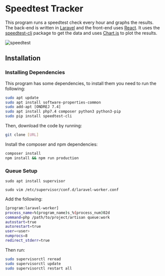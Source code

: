 # Speedtest Tracker

This program runs a speedtest check every hour and graphs the results. The back-end is written in [Laravel](https://laravel.com/) and the front-end uses [React](https://reactjs.org/). It uses the [speedtest-cli](https://github.com/sivel/speedtest-cli) package to get the data and uses [Chart.js](https://www.chartjs.org/) to plot the results.

![speedtest](https://user-images.githubusercontent.com/36062479/78811223-0a7b8800-79b9-11ea-8259-4fb7890c8a14.gif)

## Installation

### Installing Dependencies

This program has some dependencies, to install them you need to run the following:

```bash
sudo apt update
sudo apt install software-properties-common
sudo add-apt [ONDREJ 7.4]
sudo apt install php7.4 composer python3 python3-pip
sudo pip install speedtest-cli
```

Then, download the code by running:

```bash
git clone [URL]
```

Install the composer and npm dependencies:

```bash
composer install
npm install && npm run production
```

### Queue Setup

`sudo apt install supervisor`

`sudo vim /etc/supervisor/conf.d/laravel-worker.conf`

Add the following:

```bash
[program:laravel-worker]
process_name=%(program_name)s_%(process_num)02d
command=php /path/to/project/artisan queue:work
autostart=true
autorestart=true
user=<user>
numprocs=8
redirect_stderr=true
```

Then run:

```bash
sudo supervisorctl reread
sudo supervisorctl update
sudo supervisorctl restart all
```
